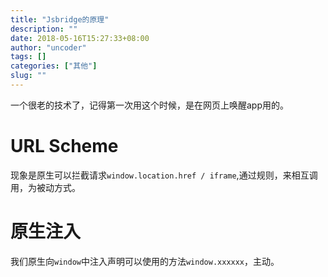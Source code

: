```yaml
---
title: "Jsbridge的原理"
description: ""
date: 2018-05-16T15:27:33+08:00
author: "uncoder"
tags: []
categories: ["其他"]
slug: ""
---
```


一个很老的技术了，记得第一次用这个时候，是在网页上唤醒app用的。

<!--more-->

# URL Scheme

现象是原生可以拦截请求`window.location.href / iframe`,通过规则，来相互调用，为被动方式。

# 原生注入

我们原生向`window`中注入声明可以使用的方法`window.xxxxxx`，主动。




